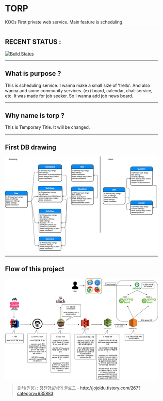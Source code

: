 # TORP
KOOs First private web service. Main feature is scheduling.

---
## RECENT STATUS : 
[![Build Status](https://travis-ci.org/KOOSANGYOON/torp.svg?branch=master)](https://travis-ci.org/KOOSANGYOON/torp)

---
## What is purpose ?
This is scheduling service. I wanna make a small size of 'trello'.
And also wanna add some community services. (ex) board, calendar, chat-service, etc.
It was made for job seeker. So I wanna add job news board.

---
## Why name is torp ?
This is Temporary Title. It will be changed.

---
## First DB drawing
![Image](https://github.com/KOOSANGYOON/TIL/blob/master/TIL201805/UpdateOnce.png?raw=true)

---
## Flow of this project
![Image](https://github.com/KOOSANGYOON/TIL/blob/master/TIL201806/flow_drawing.png?raw=true)

> 출처(인용) : 창천향로님의 블로그 - http://jojoldu.tistory.com/267?category=635883
